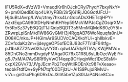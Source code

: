 IFU5RdX+dVzW9+VmaqdKr6hOJckCRyI7hyqY7bxyNxY=
9+pm0lQedB0lqo4UK/yPBB/2ir5j6i1RjJQ6GotUFcU=
Hj4uBtJAvrp/LWu/ztmy7hks4LnGdcADsXHETstjHPY=
AzxtEqpCA990tDHyNmhKHYep59McViMPJcCgZGsqrXM=
9r5RoSz37yE6QQjT1JIQdpBQDT3s5MmMQMdK60z0Y5I=
ZRwrpLpISnM/d1W86GvGMH3j4RgqAB76WoNquqfa0nU=
D08KC/nkxJP+HGlmAr9SUDVcCAQXkoYUi+qhlllxkvE=
ZCvfcdaKz2m+ijdeygeOP5ofECBJ93cF7T/IdF94tfg=
pJ1bs8ZZ2Nw0XhJyVYGf+qdwUAi7dyRThVyiKWjPMVc=
85DhCNo2mmDvgdyFMAga0G76xG1R8L6yLIbOzcWyEiY=
g5J7xM/AI7AvS8Rf6yVwO14qep9OHyqjnWqt1DcS8sM=
cxpX2GVv73/JVgJEcmPb2ToqWtllROEnXc98FvXeaao=
teobkFtdfQv+9yPN7tqf00DFjIzU+Ai1S9PujoiRMvU=
vl7u+gnGsxPhq6DRxDcJ3IlA5be1ZpS0IJaP4Nse8Cc=
